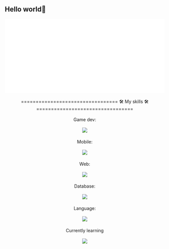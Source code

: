 ## Hello world👋

![Metrics](/metrics.classic.svg)

<div align="center">
    ================================= 🛠️ My skills 🛠️ =================================
    <br>
    <br>
    Game dev:
    <br>
    <br>
    <a href="https://skillicons.dev">
      <img src="https://skillicons.dev/icons?i=cs,unity" />
    </a>
    <br>
    <br>
    Mobile:
    <br>
    <br>
    <a href="https://skillicons.dev">
      <img src="https://skillicons.dev/icons?i=flutter,swift" />
    </a>
    <br>
    <br>
    Web:
    <br>
    <br>
    <a href="https://skillicons.dev">
      <img src="https://skillicons.dev/icons?i=html,css,vue,js" />
    </a>
    <br>
    <br>
    Database:
    <br>
    <br>
    <a href="https://skillicons.dev">
      <img src="https://skillicons.dev/icons?i=sqlite,firebase" />
    </a>
    <br>
    <br>
    Language:
    <br>
    <br>
    <a href="https://skillicons.dev">
      <img src="https://skillicons.dev/icons?i=py,java" />
    </a>
    <br>
    <br>
    Currently learning
    <br>
    <br>
    <a href="https://skillicons.dev">
      <img src="https://skillicons.dev/icons?i=docker,kubernetes,fastapi,cpp" />
    </a>
</div>



<!--
**Clifong/Clifong** is a ✨ _special_ ✨ repository because its `README.md` (this file) appears on your GitHub profile.

Here are some ideas to get you started:

- 🔭 I’m currently working on ...
- 🌱 I’m currently learning ...
- 👯 I’m looking to collaborate on ...
- 🤔 I’m looking for help with ...
- 💬 Ask me about ...
- 📫 How to reach me: ...
- 😄 Pronouns: ...
- ⚡ Fun fact: ...
-->
